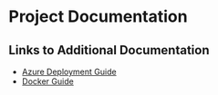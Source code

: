 # Project Documentation

## Links to Additional Documentation

- [Azure Deployment Guide](./AzureSpringApps.md)
- [Docker Guide](./Docker.md)

